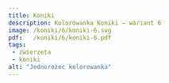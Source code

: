 ```yaml
---
title: Koniki
description: Kolorowanka Koniki – wariant 6
image: /koniki/6/koniki-6.svg
pdf:   /koniki/6/koniki-6.pdf
tags:
 - zwierzeta
 - koniki
alt: "Jednorożec kolorowanka"
---
```


